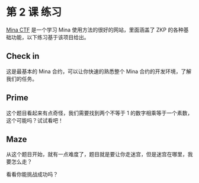 # 第 2 课 练习

[Mina CTF](https://minactf.xyz/) 是一个学习 Mina 使用方法的很好的网站，里面涵盖了 ZKP 的各种基础功能，以下练习基于该项目给出。

## Check in

这是最基本的 Mina 合约，可以让你快速的熟悉整个 Mina 合约的开发环境，了解我们的任务。

## Prime

这个题目看起来有点奇怪，我们需要找到两个不等于 1 的数字相乘等于一个素数，这个可能吗？试试看吧！

## Maze

从这个题目开始，就有一点难度了，题目就是要让你走迷宫，但是迷宫在哪里，我要怎么走？

看看你能挑战成功吗？
